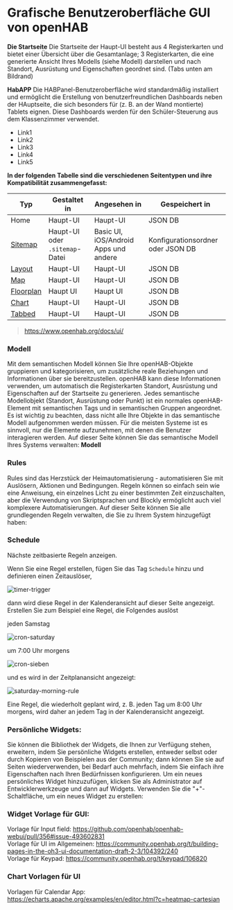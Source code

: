 # Grafische Benutzeroberfläche GUI von openHAB

**Die Startseite**
Die Startseite der Haupt-UI besteht aus 4 Registerkarten und bietet einer Übersicht über die Gesamtanlage;
3 Registerkarten, die eine generierte Ansicht Ihres Modells (siehe Modell) darstellen und nach Standort, Ausrüstung und Eigenschaften geordnet sind. (Tabs unten am Bildrand)

**HabAPP**
Die HABPanel-Benutzeroberfläche wird standardmäßig installiert und ermöglicht die Erstellung von benutzerfreundlichen Dashboards neben der HAuptseite, die sich besonders für (z. B. an der Wand montierte) Tablets eignen. Diese Dashboards werden für den Schüler-Steuerung aus dem Klassenzimmer verwendet. 
* Link1
* Link2
* Link3
* Link4
* Link5

**In der folgenden Tabelle sind die verschiedenen Seitentypen und ihre Kompatibilität zusammengefasst:**

|Typ|Gestaltet in|Angesehen in|Gespeichert in|
|----|-----------|---------|---------|
|Home|Haupt-UI|Haupt-UI|JSON DB|
|[Sitemap](./sitemaps.html)|Haupt-UI oder `.sitemap`-Datei|Basic UI, iOS/Android Apps und andere|Konfigurationsordner oder JSON DB|
|[Layout](./layout-pages.html)|Haupt-UI|Haupt-UI|JSON DB|
|[Map](./Karte-Seiten.html)|Haupt-UI|Haupt-UI|JSON DB|
|[Floorplan](./Grundriss-Seiten.html)|Haupt UI|Haupt UI|JSON DB|
|[Chart](./Diagramm-Seiten.html)|Haupt-UI|Haupt-UI|JSON DB|
|[Tabbed](./Registerkarten-Seiten.html)|Haupt-UI|Haupt-UI|JSON DB|


>https://www.openhab.org/docs/ui/


### Modell
Mit dem semantischen Modell können Sie Ihre openHAB-Objekte gruppieren und kategorisieren, um zusätzliche reale Beziehungen und Informationen über sie bereitzustellen. openHAB kann diese Informationen verwenden, um automatisch die Registerkarten Standort, Ausrüstung und Eigenschaften auf der Startseite zu generieren.
Jedes semantische Modellobjekt (Standort, Ausrüstung oder Punkt) ist ein normales openHAB-Element mit semantischen Tags und in semantischen Gruppen angeordnet. Es ist wichtig zu beachten, dass nicht alle Ihre Objekte in das semantische Modell aufgenommen werden müssen. Für die meisten Systeme ist es sinnvoll, nur die Elemente aufzunehmen, mit denen die Benutzer interagieren werden.
Auf dieser Seite können Sie das semantische Modell Ihres Systems verwalten:
**Modell**


### Rules
Rules sind das Herzstück der Heimautomatisierung - automatisieren Sie mit Auslösern, Aktionen und Bedingungen. Regeln können so einfach sein wie eine Anweisung, ein einzelnes Licht zu einer bestimmten Zeit einzuschalten, aber die Verwendung von Skriptsprachen und Blockly ermöglicht auch viel komplexere Automatisierungen.
Auf dieser Seite können Sie alle grundlegenden Regeln verwalten, die Sie zu Ihrem System hinzugefügt haben:  

### Schedule
Nächste zeitbasierte Regeln anzeigen.

Wenn Sie eine Regel erstellen, fügen Sie das Tag `Schedule` hinzu und definieren einen Zeitauslöser,

![timer-trigger](../images/timer-trigger.png)

dann wird diese Regel in der Kalenderansicht auf dieser Seite angezeigt.
Erstellen Sie zum Beispiel eine Regel, die Folgendes auslöst

jeden Samstag

![cron-saturday](../images/cron-saturday.png)

um 7:00 Uhr morgens

![cron-sieben](../images/cron-seven.png)

und es wird in der Zeitplanansicht angezeigt:

![saturday-morning-rule](../images/saturday-rule-schedule.png)

Eine Regel, die wiederholt geplant wird, z. B. jeden Tag um 8:00 Uhr morgens, wird daher an jedem Tag in der Kalenderansicht angezeigt.

### Persönliche Widgets:
Sie können die Bibliothek der Widgets, die Ihnen zur Verfügung stehen, erweitern, indem Sie persönliche Widgets erstellen, entweder selbst oder durch Kopieren von Beispielen aus der Community; dann können Sie sie auf Seiten wiederverwenden, bei Bedarf auch mehrfach, indem Sie einfach ihre Eigenschaften nach Ihren Bedürfnissen konfigurieren.
Um ein neues persönliches Widget hinzuzufügen, klicken Sie als Administrator auf Entwicklerwerkzeuge und dann auf Widgets. Verwenden Sie die "+"-Schaltfläche, um ein neues Widget zu erstellen:

### Widget Vorlage für GUI:

Vorlage für Input field: https://github.com/openhab/openhab-webui/pull/356#issue-493602831  
Vorlage für UI im Allgemeinen: https://community.openhab.org/t/building-pages-in-the-oh3-ui-documentation-draft-2-3/104392/240  
Vorlage für Keypad: https://community.openhab.org/t/keypad/106820  

### Chart Vorlagen für UI
Vorlagen für Calendar App: https://echarts.apache.org/examples/en/editor.html?c=heatmap-cartesian  

